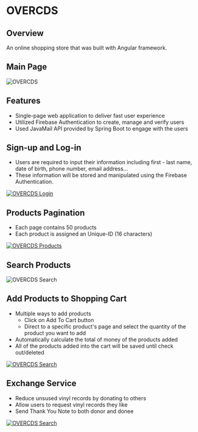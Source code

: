 # OVERCDS


## Overview

An online shopping store that was built with Angular framework.

## Main Page

![OVERCDS](https://github.com/jtrinh21/OverCDs/blob/master/FrontPageOverCDS.gif)


## Features

- Single-page web application to deliver fast user experience
- Utilized Firebase Authentication to create, manage and verify users
- Used JavaMail API provided by Spring Boot to engage with the users

## Sign-up and Log-in

* Users are required to input their information including first - last name, 
date of birth, phone number, email address...
* These information will be stored  and manipulated using the Firebase Authentication.


[![OVERCDS Login](https://github.com/jtrinh21/OverCDs/blob/master/OVERCDSSignupLogin.gif)](https://www.youtube.com/watch?v=0r4EhKT0CuA)


## Products Pagination 

- Each page contains 50 products
- Each product is assigned an Unique-ID (16 characters)

[![OVERCDS Products](https://github.com/jtrinh21/OverCDs/blob/master/OVERCDSProduct.gif)](https://www.youtube.com/watch?v=cHWh4Kb5WGE)

## Search Products

![OVERCDS Search](https://github.com/jtrinh21/OverCDs/blob/master/OVERCDSSearch.gif)

## Add Products to Shopping Cart

- Multiple ways to add products
  - Click on Add To Cart button
  - Direct to a specific product's page and select the quantity of the product you want to add
- Automatically calculate the total of money of the products added
- All of the products added into the cart will be saved until check out/deleted
  
[![OVERCDS Search](https://github.com/jtrinh21/OverCDs/blob/master/OVERCDSAddProducts.gif)](https://www.youtube.com/watch?v=Ieg6yzTduVI)

## Exchange Service

- Reduce unsused vinyl records by donating to others
- Allow users to request vinyl records they like
- Send Thank You Note to both donor and donee

[![OVERCDS Search](https://github.com/jtrinh21/OverCDs/blob/master/OVERCDSResult.gif)](https://www.youtube.com/watch?v=Ieg6yzTduVI)

